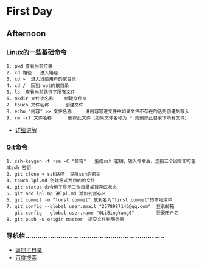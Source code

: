 # First Day
## Afternoon
### Linux的一些基础命令
	1. pwd 查看当前位置
	2. cd 路径   进入路径
	3. cd ~  进入当前用户的家目录
	4. cd /  回到root的根目录
	5. ls  查看当前路径下所有文件
	6. mkdir 文件夹名称    创建文件夹
	7. touch 文件名称      创建文件
	8. echo "内容" >> 文件名称     讲内容写进文件中如果文件不存在的话先创建后写入
	9. rm -rf 文件名称      删除此文件（如果文件名称为 * 则删除此目录下所有文件）

- [详细讲解](https://abell4.github.io/linux/jichuoneday)

### Git命令
	1. ssh-keygen -t rsa -C "邮箱"   生成ssh 密钥，输入命令后，连按三个回车即可生成ssh 密钥  
	2. git clone + ssh路径  克隆ssh的密钥
	3. touch lpl.md 创建格式为目的的文件
	4. git status 命令用于显示工作目录或暂存区状态
	5. git add lpl.mp 讲lpl.md 添加到暂存区
	6. git commit -m "forst commit" 放到名为"first commit"的本地库中
	7. git config --global user.email "2578987146@qq.com"  登录邮箱
	   git config --global user.name "0LiBingYang0"		   登录用户名
	8. git push -u origin master  提交文件到服务器
	
###	导航栏...................................................................

- [返回主目录](https://abell4.github.io/)
- [百度搜索](http://baidu.com)
										  

